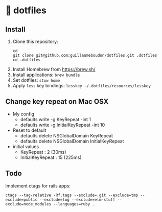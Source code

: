 # :floppy_disk: dotfiles

## Install

1. Clone this repository:
    ```shell
    cd
    git clone git@github.com:guillaumeboudon/dotfiles.git .dotfiles
    cd .dotfiles
    ```
2. Install Homebrew from https://brew.sh/
3. Install applications: `brew bundle`
4. Set dotfiles: `stow home`
5. Apply `less` key bindings: `lesskey ~/.dotfiles/resources/lesskey`

## Change key repeat on Mac OSX

- My config
  - defaults write -g KeyRepeat -int 1
  - defaults write -g InitialKeyRepeat -int 10
- Reset to default
  - defaults delete NSGlobalDomain KeyRepeat
  - defaults delete NSGlobalDomain InitialKeyRepeat
- initial values
  - KeyRepeat : 2 (30ms)
  - InitialKeyRepeat : 15 (225ms)

## Todo

Implement ctags for rails apps:

```shell
ctags --tag-relative -Rf.tags --exclude=.git --exclude=tmp --exclude=public --exclude=log --exclude=elm-stuff --exclude=node_modules --languages=ruby .
```
